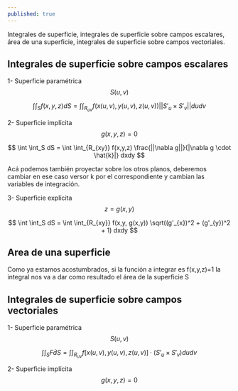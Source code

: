 ```yaml
---
published: true
---
```

Integrales de superficie, integrales de superficie sobre campos escalares, área de una superficie, integrales de superficie sobre campos vectoriales.

## Integrales de superficie sobre campos escalares

1- Superficie paramétrica $$S(u,v)$$

$$ \int \int_S f(x,y,z) dS = \int \int_{R_{uv}} f(x(u,v), y(u,v), z(u,v)) || S'_{u} \times S'_{v} || dudv $$

2- Superficie implícita $$g(x,y,z)=0$$


$$ \int \int_S dS = \int \int_{R_{xy}} f(x,y,z) \frac{||\nabla g||}{|\nabla g \cdot \hat{k}|} dxdy $$

Acá podemos también proyectar sobre los otros planos, deberemos cambiar en ese caso versor k por el correspondiente y cambian las variables de integración.

3- Superficie explícita $$z=g(x,y)$$

$$ \int \int_S dS = \int \int_{R_{xy}} f(x,y, g(x,y)) \sqrt((g'_{x})^2 + (g'_{y})^2 + 1) dxdy $$

## Area de una superficie

Como ya estamos acostumbrados, si la función a integrar es f(x,y,z)=1 la integral nos va a dar como resultado el área de la superficie S

## Integrales de superficie sobre campos vectoriales

1- Superficie paramétrica $$S(u,v)$$

$$ \int \int_S F \dot dS = \int \int_{R_{uv}} f[x(u,v), y(u,v), z(u,v)] \cdot (S'_{u} \times S'_{v}) dudv $$

2- Superficie implícita $$g(x,y,z)=0$$

$$  $$
